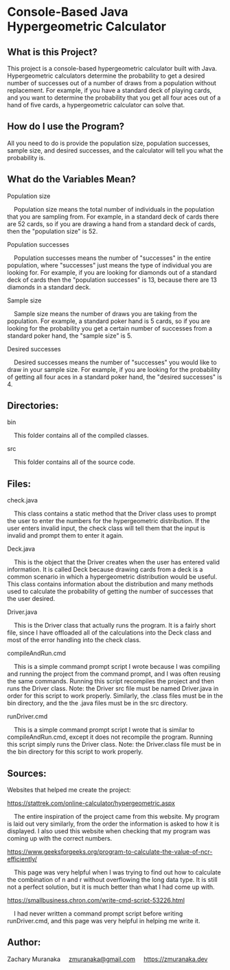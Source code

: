 # Console-Based Java Hypergeometric Calculator

## What is this Project?

This project is a console-based hypergeometric calculator built with Java. Hypergeometric calculators determine the probability to get a desired number of successes out of a number of draws from a population without replacement. For example, if you have a standard deck of playing cards, and you want to determine the probability that you get all four aces out of a hand of five cards, a hypergeometric calculator can solve that.

## How do I use the Program?

All you need to do is provide the population size, population successes, sample size, and desired successes, and the calculator will tell you what the probability is.

## What do the Variables Mean?

Population size

&nbsp;&nbsp;&nbsp;&nbsp;Population size means the total number of individuals in the population that you are sampling from. For example, in a standard deck of cards there are 52 cards, so if you are drawing a hand from a standard deck of cards, then the "population size" is 52.

Population successes

&nbsp;&nbsp;&nbsp;&nbsp;Population successes means the number of "successes" in the entire population, where "successes" just means the type of individual you are looking for. For example, if you are looking for diamonds out of a standard deck of cards then the "population successes" is 13, because there are 13 diamonds in a standard deck.

Sample size

&nbsp;&nbsp;&nbsp;&nbsp;Sample size means the number of draws you are taking from the population. For example, a standard poker hand is 5 cards, so if you are looking for the probability you get a certain number of successes from a standard poker hand, the "sample size" is 5.

Desired successes

&nbsp;&nbsp;&nbsp;&nbsp;Desired successes means the number of "successes" you would like to draw in your sample size. For example, if you are looking for the probability of getting all four aces in a standard poker hand, the "desired successes" is 4.

## Directories:

bin

&nbsp;&nbsp;&nbsp;&nbsp;This folder contains all of the compiled classes.

src

&nbsp;&nbsp;&nbsp;&nbsp;This folder contains all of the source code.

## Files:

check.java

&nbsp;&nbsp;&nbsp;&nbsp;This class contains a static method that the Driver class uses to prompt the user to enter the numbers for the hypergeometric distribution. If the user enters invalid input, the check class will tell them that the input is invalid and prompt them to enter it again.

Deck.java

&nbsp;&nbsp;&nbsp;&nbsp;This is the object that the Driver creates when the user has entered valid information. It is called Deck because drawing cards from a deck is a common scenario in which a hypergeometric distribution would be useful. This class contains information about the distribution and many methods used to calculate the probability of getting the number of successes that the user desired.

Driver.java

&nbsp;&nbsp;&nbsp;&nbsp;This is the Driver class that actually runs the program. It is a fairly short file, since I have offloaded all of the calculations into the Deck class and most of the error handling into the check class.

compileAndRun.cmd

&nbsp;&nbsp;&nbsp;&nbsp;This is a simple command prompt script I wrote because I was compiling and running the project from the command prompt, and I was often reusing the same commands. Running this script recompiles the project and then runs the Driver class. Note: the Driver src file must be named Driver.java in order for this script to work properly. Similarly, the .class files must be in the bin directory, and the the .java files must be in the src directory.

runDriver.cmd

&nbsp;&nbsp;&nbsp;&nbsp;This is a simple command prompt script I wrote that is similar to compileAndRun.cmd, except it does not recompile the program. Running this script simply runs the Driver class. Note: the Driver.class file must be in the bin directory for this script to work properly.

## Sources:

Websites that helped me create the project:

https://stattrek.com/online-calculator/hypergeometric.aspx

&nbsp;&nbsp;&nbsp;&nbsp;The entire inspiration of the project came from this website. My program is laid out very similarly, from the order the information is asked to how it is displayed. I also used this website when checking that my program was coming up with the correct numbers.

https://www.geeksforgeeks.org/program-to-calculate-the-value-of-ncr-efficiently/

&nbsp;&nbsp;&nbsp;&nbsp;This page was very helpful when I was trying to find out how to calculate the combination of n and r without overflowing the long data type. It is still not a perfect solution, but it is much better than what I had come up with.

https://smallbusiness.chron.com/write-cmd-script-53226.html

&nbsp;&nbsp;&nbsp;&nbsp;I had never written a command prompt script before writing runDriver.cmd, and this page was very helpful in helping me write it.

## Author:

Zachary Muranaka
&nbsp;&nbsp;&nbsp;&nbsp;zmuranaka@gmail.com
&nbsp;&nbsp;&nbsp;&nbsp;https://zmuranaka.dev
